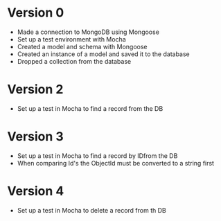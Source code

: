 # Version 0

- Made a connection to MongoDB using Mongoose
- Set up a test environment with Mocha
- Created a model and schema with Mongoose
- Created an instance of a model and saved it to the database
- Dropped a collection from the database

# Version 2
- Set up a test in Mocha to find a record from the DB
 
# Version 3
- Set up a test in Mocha to find a record by IDfrom the DB
- When comparing Id's the ObjectId must be converted to a string first
 
# Version 4
- Set up a test in Mocha to delete a record from th DB